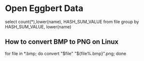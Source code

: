 # Open Eggbert Data

select count(*),lower(name), HASH_SUM_VALUE from file  group by HASH_SUM_VALUE, lower(name)

## How to convert BMP to PNG on Linux

for file in *.bmp; do convert "$file" "${file%.bmp}".png; done

